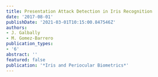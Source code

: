 ```yaml
---
title: Presentation Attack Detection in Iris Recognition
date: '2017-08-01'
publishDate: '2021-03-01T10:15:00.847546Z'
authors:
- J. Galbally
- M. Gomez-Barrero
publication_types:
- '6'
abstract: ''
featured: false
publication: '*Iris and Periocular Biometrics*'
---
```


